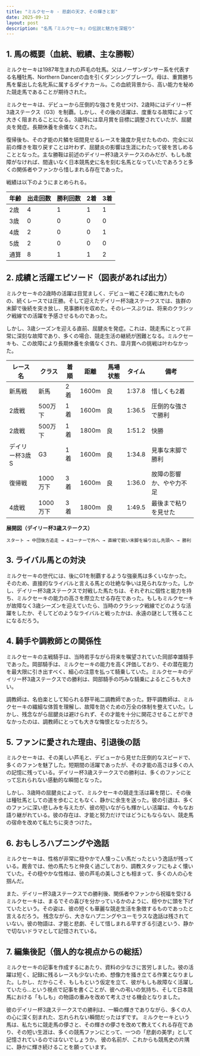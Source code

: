 ```yaml
---
title: "ミルクセーキ - 悲劇の天才、その輝きと影"
date: 2025-09-12
layout: post
description: "名馬『ミルクセーキ』の伝説と魅力を深堀り"
---
```


## 1. 馬の概要（血統、戦績、主な勝鞍）

ミルクセーキは1987年生まれの芦毛の牡馬。父はノーザンダンサー系を代表する名種牡馬、Northern Dancerの血を引くダンシングブレーヴ。母は、重賞勝ち馬を輩出した名牝系に属するダイナカール。この血統背景から、高い能力を秘めた競走馬であることが期待された。

ミルクセーキは、デビューから圧倒的な強さを見せつけ、2歳時にはデイリー杯3歳ステークス（G3）を制覇。しかし、その後の活躍は、度重なる故障によって大きく阻まれることになる。3歳時には皐月賞を目標に調整されていたが、屈腱炎を発症。長期休養を余儀なくされた。

復帰後も、その才能の片鱗を垣間見せるレースを幾度か見せたものの、完全に以前の輝きを取り戻すことは叶わず、屈腱炎の影響は生涯にわたって彼を苦しめることとなった。主な勝鞍は前述のデイリー杯3歳ステークスのみだが、もしも故障がなければ、間違いなく日本競馬史に名を刻む名馬となっていたであろうと多くの関係者やファンから惜しまれる存在であった。

戦績は以下のようにまとめられる。

| 年齢 | 出走回数 | 勝利回数 | 2着 | 3着 |
|---|---|---|---|---|
| 2歳 | 4 | 1 | 1 | 1 |
| 3歳 | 0 | 0 | 0 | 0 |
| 4歳 | 2 | 0 | 0 | 1 |
| 5歳 | 2 | 0 | 0 | 0 |
| 通算 | 8 | 1 | 1 | 2 |


## 2. 成績と活躍エピソード（図表があれば出力）

ミルクセーキの2歳時の活躍は目覚ましく、デビュー戦こそ2着に敗れたものの、続くレースでは圧勝。そして迎えたデイリー杯3歳ステークスでは、抜群の末脚で後続を突き放し、見事勝利を収めた。そのレースぶりは、将来のクラシック戦線での活躍を予感させるものであった。

しかし、3歳シーズンを迎える直前、屈腱炎を発症。これは、競走馬にとって非常に深刻な故障であり、多くの場合、競走生活の継続が困難となる。ミルクセーキも、この故障により長期休養を余儀なくされ、皐月賞への挑戦は叶わなかった。

| レース名 | クラス | 着順 | 距離 | 馬場状態 | タイム | 備考 |
|---|---|---|---|---|---|---|
| 新馬戦 | 新馬 | 2着 | 1600m | 良 | 1:37.8 | 惜しくも2着 |
| 2歳戦 | 500万下 | 1着 | 1600m | 良 | 1:36.5 | 圧倒的な強さで勝利 |
| 2歳戦 | 500万下 | 1着 | 1800m | 良 | 1:51.2 |  快勝 |
| デイリー杯3歳S | G3 | 1着 | 1600m | 良 | 1:34.8 |  見事な末脚で勝利 |
| 復帰戦 | 1000万下 | 3着 | 1600m | 良 | 1:36.0 |  故障の影響か、やや力不足 |
| 4歳戦 | 1000万下 | 3着 | 1800m | 良 | 1:49.5 |  最後まで粘りを見せた |


**展開図（デイリー杯3歳ステークス）**

```
スタート → 中団後方追走 → 4コーナーで外へ → 直線で鋭い末脚を繰り出し先頭へ → 勝利
```


## 3. ライバル馬との対決

ミルクセーキの世代には、後にG1を制覇するような強豪馬は多くいなかった。そのため、直接的なライバルと言える馬との壮絶な争いは見られなかった。しかし、デイリー杯3歳ステークスで対戦した馬たちは、それぞれに個性と能力を持ち、ミルクセーキの能力の高さを際立たせる存在であった。もしもミルクセーキが故障なく3歳シーズンを迎えていたら、当時のクラシック戦線でどのような活躍をしたか、そしてどのようなライバルと戦ったかは、永遠の謎として残ることになるだろう。


## 4. 騎手や調教師との関係性

ミルクセーキの主戦騎手は、当時若手ながら将来を嘱望されていた岡部幸雄騎手であった。岡部騎手は、ミルクセーキの能力を高く評価しており、その潜在能力を最大限に引き出すべく、細心の注意を払って騎乗していた。ミルクセーキのデイリー杯3歳ステークスでの勝利は、岡部騎手の巧みな騎乗によるところも大きい。

調教師は、名伯楽として知られる野平祐二調教師であった。野平調教師は、ミルクセーキの繊細な体質を理解し、故障を防ぐための万全の体制を整えていた。しかし、残念ながら屈腱炎は避けられず、その才能を十分に開花させることができなかったのは、調教師にとっても大きな悔恨となっただろう。


## 5. ファンに愛された理由、引退後の話

ミルクセーキは、その美しい芦毛と、デビューから見せた圧倒的なスピードで、多くのファンを魅了した。短期間の活躍であったが、その才能の高さは多くの人の記憶に残っている。デイリー杯3歳ステークスでの勝利は、多くのファンにとって忘れられない感動的な瞬間となった。

しかし、3歳時の屈腱炎によって、ミルクセーキの競走生活は幕を閉じ、その後は種牡馬としての道を歩むこともなく、静かに余生を送った。彼の引退は、多くのファンに深い悲しみを与えたが、彼の短いながらも輝かしい活躍は、今もなお語り継がれている。彼の存在は、才能と努力だけではどうにもならない、競走馬の宿命を改めて私たちに突きつけた。


## 6. おもしろハプニングや逸話

ミルクセーキは、性格が非常に穏やかで人懐っこい馬だったという逸話が残っている。厩舎では、他の馬たちと仲良く過ごしており、調教スタッフにもよく懐いていた。その穏やかな性格は、彼の芦毛の美しさとも相まって、多くの人の心を掴んだ。

また、デイリー杯3歳ステークスでの勝利後、関係者やファンから祝福を受けるミルクセーキは、まるでその喜びを分かっているかのように、穏やかに頭を下げていたという。その姿は、彼の短くも華麗な競走生活を象徴するものであったと言えるだろう。  残念ながら、大きなハプニングやユーモラスな逸話は残されていない。彼の物語は、才能と悲劇、そして惜しまれる早すぎる引退という、静かで切ないドラマとして記憶されている。


## 7. 編集後記（個人的な視点からの総括）

ミルクセーキの記事を作成するにあたり、資料の少なさに苦労しました。彼の活躍は短く、記録に残るレースも少ないため、想像力を掻き立てる作業となりました。しかし、だからこそ、もしもという仮定を立て、彼がもしも故障なく活躍していたら…という視点で記事を書くことが、彼への弔いの気持ち、そして日本競馬における「もしも」の物語の重みを改めて考えさせる機会となりました。

彼のデイリー杯3歳ステークスでの勝利は、一瞬の輝きでありながら、多くの人の心に深く刻まれた、忘れられない瞬間だったはずです。  ミルクセーキという馬は、私たちに競走馬の儚さと、その輝きの儚さを改めて教えてくれる存在であり、その短い生涯は、多くの競馬ファンにとって、一つの「悲劇の美学」として記憶されているのではないでしょうか。  彼の名前が、これからも競馬史の片隅に、静かに輝き続けることを願っています。
